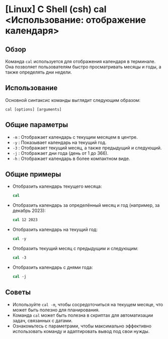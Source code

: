 # [Linux] C Shell (csh) cal <Использование: отображение календаря>

## Обзор
Команда `cal` используется для отображения календаря в терминале. Она позволяет пользователям быстро просматривать месяцы и годы, а также определять дни недели.

## Использование
Основной синтаксис команды выглядит следующим образом:
```
cal [options] [arguments]
```

## Общие параметры
- `-m` : Отображает календарь с текущим месяцем в центре.
- `-y` : Показывает календарь на текущий год.
- `-3` : Отображает текущий месяц, а также предыдущий и следующий.
- `-j` : Отображает дни года (день от 1 до 366).
- `-h` : Отображает календарь в более компактном виде.

## Общие примеры
- Отобразить календарь текущего месяца:
  ```csh
  cal
  ```

- Отобразить календарь за определённый месяц и год (например, за декабрь 2023):
  ```csh
  cal 12 2023
  ```

- Отобразить календарь на текущий год:
  ```csh
  cal -y
  ```

- Отобразить текущий месяц с предыдущим и следующим:
  ```csh
  cal -3
  ```

- Отобразить календарь с днями года:
  ```csh
  cal -j
  ```

## Советы
- Используйте `cal -m`, чтобы сосредоточиться на текущем месяце, что может быть полезно для планирования.
- Команда `cal` может быть полезна в скриптах для автоматизации задач, связанных с датами.
- Ознакомьтесь с параметрами, чтобы максимально эффективно использовать команду и адаптировать вывод под свои нужды.